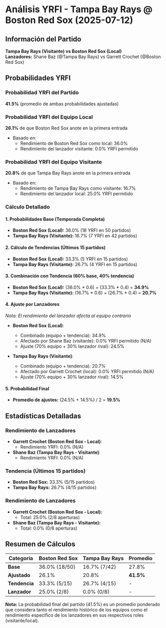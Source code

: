 # Análisis YRFI - Tampa Bay Rays @ Boston Red Sox (2025-07-12)

## Información del Partido
**Tampa Bay Rays (Visitante) vs Boston Red Sox (Local)**  
**Lanzadores:** Shane Baz (@Tampa Bay Rays) vs Garrett Crochet (@Boston Red Sox)

## Probabilidades YRFI

### Probabilidad YRFI del Partido
**41.5%** (promedio de ambas probabilidades ajustadas)

### Probabilidad YRFI del Equipo Local
**26.1%** de que Boston Red Sox anote en la primera entrada
- Basado en:
  - Rendimiento de Boston Red Sox como local: 36.0%
  - Rendimiento del lanzador visitante: 0.0% YRFI permitido

### Probabilidad YRFI del Equipo Visitante
**20.8%** de que Tampa Bay Rays anote en la primera entrada
- Basado en:
  - Rendimiento de Tampa Bay Rays como visitante: 16.7%
  - Rendimiento del lanzador local: 25.0% YRFI permitido

### Cálculo Detallado

#### 1. Probabilidades Base (Temporada Completa)
- **Boston Red Sox (Local):** 36.0% (18 YRFI en 50 partidos)
- **Tampa Bay Rays (Visitante):** 16.7% (7 YRFI en 42 partidos)

#### 2. Cálculo de Tendencias (Últimos 15 partidos)
- **Boston Red Sox (Local):** 33.3% (5 YRFI en 15 partidos)
- **Tampa Bay Rays (Visitante):** 26.7% (4 YRFI en 15 partidos)

#### 3. Combinación con Tendencia (60% base, 40% tendencia)
- **Boston Red Sox (Local):** (36.0% * 0.6) + (33.3% * 0.4) = **34.9%**
- **Tampa Bay Rays (Visitante):** (16.7% * 0.6) + (26.7% * 0.4) = **20.7%**

#### 4. Ajuste por Lanzadores
*Nota: El rendimiento del lanzador afecta al equipo contrario*

- **Boston Red Sox (Local)**:
  - Combinado (equipo + tendencia): 34.9%
  - Afectado por Shane Baz (visitante): 0.0% YRFI permitido (N/A)
  - Ajuste (70% equipo + 30% lanzador rival): 24.5%

- **Tampa Bay Rays (Visitante)**:
  - Combinado (equipo + tendencia): 20.7%
  - Afectado por Garrett Crochet (local): 0.0% YRFI permitido (N/A)
  - Ajuste (70% equipo + 30% lanzador rival): 14.5%

#### 5. Probabilidad Final
- **Promedio de ajustes:** (24.5% + 14.5%) / 2 = **19.5%**

## Estadísticas Detalladas


### Rendimiento de Lanzadores
- **Garrett Crochet (Boston Red Sox - Local)**:
  - Rendimiento YRFI: 0.0% (N/A)
- **Shane Baz (Tampa Bay Rays - Visitante)**:
  - Rendimiento YRFI: 0.0% (N/A)
### Tendencia (Últimos 15 partidos)
- **Boston Red Sox:** 33.3% (5/15 partidos)
- **Tampa Bay Rays:** 26.7% (4/15 partidos)

### Rendimiento de Lanzadores
- **Garrett Crochet (Boston Red Sox - Local):**
  - Total: 25.0% (2/8 aperturas)
- **Shane Baz (Tampa Bay Rays - Visitante):**
  - Total: 0.0% (0/8 aperturas)

## Resumen de Cálculos
| Categoría | Boston Red Sox       | Tampa Bay Rays       | Promedio |
|-----------|----------------------|----------------------|----------|
| **Base** | 36.0% (18/50) | 16.7% (7/42) | 27.8% |
| **Ajustado** | 26.1% | 20.8% | **41.5%** |
| **Tendencia** | 33.3% (5/15) | 26.7% (4/15) | - |
| **Lanzador** | 25.0% (2/8) | 0.0% (0/8) | - |

**Nota:** La probabilidad final del partido (41.5%) es un promedio ponderado que considera tanto el rendimiento histórico de los equipos como el rendimiento específico de los lanzadores en sus respectivos roles (visitante/local).